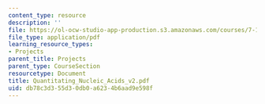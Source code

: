 ```yaml
---
content_type: resource
description: ''
file: https://ol-ocw-studio-app-production.s3.amazonaws.com/courses/7-13-experimental-microbial-genetics-fall-2003/db78c3d355d30db0a6234b6aad9e598f_Quantitating_Nucleic_Acids_v2.pdf
file_type: application/pdf
learning_resource_types:
- Projects
parent_title: Projects
parent_type: CourseSection
resourcetype: Document
title: Quantitating_Nucleic_Acids_v2.pdf
uid: db78c3d3-55d3-0db0-a623-4b6aad9e598f
---
```

